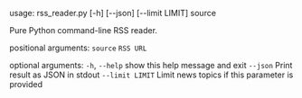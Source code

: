 usage: rss_reader.py [-h] [--json] [--limit LIMIT]
                    source

Pure Python command-line RSS reader.

positional arguments:
 `source`         `RSS URL`

optional arguments:
 `-h`, `--help`     show this help message and exit
 `--json`         Print result as JSON in stdout
 `--limit LIMIT`  Limit news topics if this parameter is provided